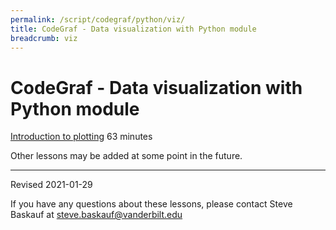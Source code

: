 ```yaml
---
permalink: /script/codegraf/python/viz/
title: CodeGraf - Data visualization with Python module
breadcrumb: viz
---
```


# CodeGraf - Data visualization with Python module

[Introduction to plotting](../../010) 63 minutes

Other lessons may be added at some point in the future.

----

Revised 2021-01-29

If you have any questions about these lessons, please contact Steve Baskauf at [steve.baskauf@vanderbilt.edu](mailto:steve.baskauf@vanderbilt.edu)
